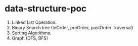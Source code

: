 # data-structure-poc

1. Linked List Operation.
2. Binary Search tree (InOrder, preOrder, postOrder Traversal)
3. Sorting Algorithms.
4. Graph (DFS, BFS)